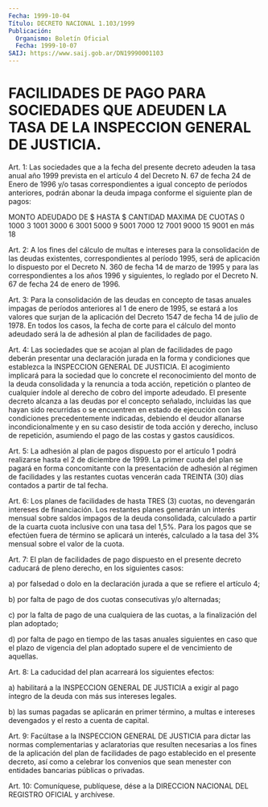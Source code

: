```yaml
---
Fecha: 1999-10-04
Título: DECRETO NACIONAL 1.103/1999
Publicación:
  Organismo: Boletín Oficial
  Fecha: 1999-10-07
SAIJ: https://www.saij.gob.ar/DN19990001103
---
```

# FACILIDADES DE PAGO PARA SOCIEDADES QUE ADEUDEN LA TASA DE LA INSPECCION GENERAL DE JUSTICIA.

<a id="1"></a>
Art. 1: Las sociedades que  a  la  fecha  del presente decreto adeuden la tasa anual año 1999 prevista en el artículo 4 del Decreto N. 67 de fecha 24 de Enero de 1996 y/o tasas correspondientes a igual concepto  de  períodos  anteriores, podrán abonar  la  deuda  impaga  conforme  el  siguiente plan  de  pagos:

MONTO ADEUDADO  DE $            HASTA $         CANTIDAD MAXIMA DE CUOTAS  0               1000                                     3  1001            3000                                     6  3001            5000                                     9  5001            7000                                     12  7001            9000                                     15  9001            en más                                   18

<a id="2"></a>
Art.  2: A los fines del cálculo de multas e intereses  para  la consolidación de las deudas existentes, correspondientes al período 1995, será de aplicación lo dispuesto por el Decreto N. 360 de fecha 14 de marzo de  1995  y para las correspondientes a los años 1996 y siguientes, lo reglado por el Decreto N. 67 de fecha 24 de enero de 1996.

<a id="3"></a>
Art. 3: Para la consolidación de las deudas en concepto de tasas anuales impagas de períodos anteriores al 1 de enero de 1995, se estará a los valores que surjan de la aplicación del Decreto 1547 de fecha 14 de julio de 1978. En todos los casos, la fecha de corte para el cálculo del monto adeudado será la de adhesión al  plan de facilidades de pago.

<a id="4"></a>
Art.  4: Las  sociedades que se acojan al plan de facilidades de pago  deberán presentar  una  declaración  jurada  en  la  forma  y condiciones  que  establezca  la INSPECCION GENERAL DE JUSTICIA. El acogimiento  implicará  para  la  sociedad    que  lo  concrete  el reconocimiento del monto de la deuda consolidada  y  la  renuncia a toda acción, repetición o planteo de cualquier índole al derecho de cobro del importe  adeudado. El presente decreto alcanza a  las deudas  por  el concepto señalado, incluidas  las  que  hayan  sido recurridas o se encuentren en estado  de  ejecución con las condiciones precedentemente indicadas, debiendo el deudor allanarse incondicionalmente y en su caso desistir de toda acción y derecho, incluso de repetición,  asumiendo  el  pago  de las costas y gastos causídicos.

<a id="5"></a>
Art. 5: La adhesión al plan de pagos dispuesto  por  el artículo 1 podrá  realizarse hasta el 2 de diciembre de 1999. La primer  cuota del plan  se  pagará  en  forma concomitante con la presentación de adhesión al régimen de facilidades  y las restantes cuotas vencerán cada  TREINTA (30) días  contados  a  partir  de  tal  fecha.

<a id="6"></a>
Art. 6: Los planes de facilidades de  hasta  TRES  (3)  cuotas, no devengarán intereses de  financiación.  Los  restantes  planes generarán un interés mensual  sobre  saldos  impagos  de  la  deuda consolidada,  calculado  a  partir de la cuarta cuota inclusive con una tasa del 1,5%. Para los pagos  que se efectúen fuera de término se aplicará un interés, calculado a la tasa del 3% mensual sobre el valor de la cuota.

<a id="7"></a>
Art. 7: El plan de facilidades de pago dispuesto en el presente decreto caducará de pleno derecho, en los siguientes casos:

a) por falsedad o dolo en la declaración jurada a que se refiere el artículo 4;

b) por falta de pago de dos cuotas consecutivas y/o alternadas;

c) por la falta de pago de una cualquiera de las cuotas, a la finalización del plan adoptado;

d) por falta de pago en tiempo de las tasas anuales siguientes  en caso que el plazo de vigencia del plan adoptado supere el de vencimiento de aquellas.

<a id="8"></a>
Art. 8: La caducidad del plan acarreará los  siguientes  efectos:

a) habilitará a la INSPECCION GENERAL DE JUSTICIA a exigir al pago íntegro de la deuda con más sus intereses legales.

b) las sumas pagadas se aplicarán en primer término, a multas e intereses devengados y el resto a cuenta de capital.

<a id="9"></a>
Art. 9: Facúltase a la INSPECCION GENERAL  DE JUSTICIA para dictar las normas complementarias y aclaratorias que resulten necesarias a los fines de la aplicación del plan de facilidades de pago establecido en el presente decreto, así como a celebrar los convenios  que  sean menester con entidades bancarias públicas  o privadas.

<a id="10"></a>
Art.  10: Comuníquese,  publíquese,  dése  a la DIRECCION NACIONAL DEL REGISTRO OFICIAL y archívese.